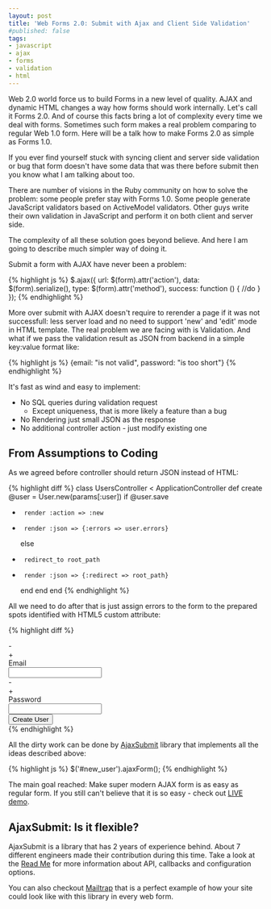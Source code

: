 ```yaml
---
layout: post
title: 'Web Forms 2.0: Submit with Ajax and Client Side Validation'
#published: false
tags: 
- javascript
- ajax
- forms
- validation
- html
---
```


Web 2.0 world force us to build Forms in a new level of quality. AJAX and dynamic HTML changes a way how forms should work internally. Let's call it Forms 2.0. And of course this facts bring a lot of complexity every time we deal with forms. Sometimes such form makes a real problem comparing to regular Web 1.0 form. Here will be a talk how to make Forms 2.0 as simple as Forms 1.0.

<!--more-->
If you ever find yourself stuck with syncing client and server side validation or bug that form doesn't have some data that was there before submit then you know what I am talking about too.

There are number of visions in the Ruby community on how to solve the problem: some people prefer stay with Forms 1.0. Some people generate JavaScript validators based on ActiveModel validators. Other guys write their own validation in JavaScript and perform it on both client and server side.

The complexity of all these solution goes beyond believe. And here I am going to describe much simpler way of doing it.

Submit a form with AJAX have never been a problem:

{% highlight js %}
$.ajax({
  url: $(form).attr('action'),
  data: $(form).serialize(),
  type: $(form).attr('method'),
  success: function () {
    //do
  }
});
{% endhighlight %}

More over submit with AJAX doesn't require to rerender a page if it was not successfull: less server load and no need to support 'new' and 'edit' mode in HTML template. The real problem we are facing with is Validation.
And what if we pass the validation result as JSON from backend in a simple key:value format like:

{% highlight js %}
{email: "is not valid", password: "is too short"}
{% endhighlight %}

It's fast as wind and easy to implement:

* No SQL queries during validation request
  * Except uniqueness, that is more likely a feature than a bug
* No Rendering just small JSON as the response
* No additional controller action - just modify existing one


## From Assumptions to Coding

As we agreed before controller should return JSON instead of HTML:

{% highlight diff %}
 class UsersController < ApplicationController
   def create
     @user = User.new(params[:user])
     if @user.save
-      render :action => :new
+      render :json => {:errors => user.errors}
     else
-      redirect_to root_path
+      render :json => {:redirect => root_path}
     end
   end
 end
{% endhighlight %}


All we need to do after that is just assign errors to the form to the prepared spots identified with HTML5 custom attribute:

{% highlight diff %}
 <form id="new_user" action="/users" method="post">
-  <div class="field">
+  <div class="field" validate="email">
     <label for="user_email">Email</label><br />
     <input id="user_email" name="user[email]" type="text" />
   </div>
-  <div class="field">
+  <div class="field" validate="password">
     <label for="user_password">Password</label><br />
     <input id="user_password" name="user[password]" type="password" />
   </div>
   <div class="actions">
     <input name="commit" type="submit" value="Create User" />
   </div>
 </form>
{% endhighlight %}


All the dirty work can be done by [AjaxSubmit](https://github.com/bogdan/ajaxsubmit) library 
that implements all the ideas described above:

{% highlight js %}
$('#new_user').ajaxForm();
{% endhighlight %}

The main goal reached: Make super modern AJAX form is as easy as regular form.
If you still can't believe that it is so easy - check out [LIVE demo](http://ajaxsubmit.heroku.com).


## AjaxSubmit: Is it flexible?

AjaxSubmit is a library that has 2 years of experience behind. About 7 different engineers made their contribution during this time.
Take a look at the [Read Me](https://github.com/bogdan/ajaxsubmit#readme) for more information about API, callbacks and configuration options.

You can also checkout [Mailtrap](http://mailtrap.io) that is a perfect example of how your site could look like with this library 
in every web form.
